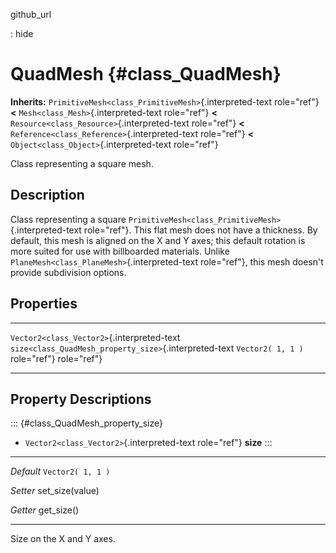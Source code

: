 github\_url

:   hide

QuadMesh {#class_QuadMesh}
========

**Inherits:** `PrimitiveMesh<class_PrimitiveMesh>`{.interpreted-text
role="ref"} **\<** `Mesh<class_Mesh>`{.interpreted-text role="ref"}
**\<** `Resource<class_Resource>`{.interpreted-text role="ref"} **\<**
`Reference<class_Reference>`{.interpreted-text role="ref"} **\<**
`Object<class_Object>`{.interpreted-text role="ref"}

Class representing a square mesh.

Description
-----------

Class representing a square
`PrimitiveMesh<class_PrimitiveMesh>`{.interpreted-text role="ref"}. This
flat mesh does not have a thickness. By default, this mesh is aligned on
the X and Y axes; this default rotation is more suited for use with
billboarded materials. Unlike
`PlaneMesh<class_PlaneMesh>`{.interpreted-text role="ref"}, this mesh
doesn\'t provide subdivision options.

Properties
----------

  -------------------------------------------- -------------------------------------------------------- -------------------
  `Vector2<class_Vector2>`{.interpreted-text   `size<class_QuadMesh_property_size>`{.interpreted-text   `Vector2( 1, 1 )`
  role="ref"}                                  role="ref"}                                              

  -------------------------------------------- -------------------------------------------------------- -------------------

Property Descriptions
---------------------

::: {#class_QuadMesh_property_size}
-   `Vector2<class_Vector2>`{.interpreted-text role="ref"} **size**
:::

  ----------- ---------------------
  *Default*   `Vector2( 1, 1 )`

  *Setter*    set\_size(value)

  *Getter*    get\_size()
  ----------- ---------------------

Size on the X and Y axes.
